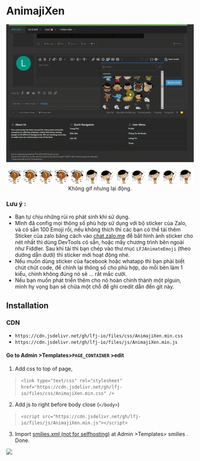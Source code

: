 # AnimajiXen

<p align="center"><img src="https://github.com/lfj-io/AnimajiXen/raw/main/trailer.gif" /></p>
<p align="center"><img src="https://github.com/lfj-io/AnimajiXen/blob/main/sprite_59.png?raw=true" /> Không gif nhưng lại động.</p>


### Lưu ý :
- Bạn tự chịu những rủi ro phát sinh khi sử dụng.
- Mình đã config mọi thông số phù hợp sử dụng với bộ sticker của Zalo, và có sẵn 100 Emoji rồi, nếu không thích thì các bạn có thể tải thêm Sticker của zalo băng cách vào [chat.zalo.me](https://chat.zalo.me/) để bắt hình ảnh sticker cho nét nhất thì dùng DevTools có sẵn, hoặc mấy chương trình bên ngoài như Fiddler. Sau khi tải thì bạn chép vào thư mục `LFJAnimateEmoji` (theo dướng dẫn dưới) thì sticker mới hoạt động nhé. 
- Nếu muốn dùng sticker của facebook hoặc whatapp thì bạn phải biết chút chút code, để chỉnh lại thông số cho phù hợp, do mỗi bên làm 1 kiểu, chỉnh không đúng nó sẽ ... rất mắc cười.
- Nếu bạn muốn phát triển thêm cho nó hoàn chỉnh thành một plguin, mình hy vọng bạn sẽ chừa một chỗ để ghi credit dẫn đến git này.



## Installation

### CDN
- `https://cdn.jsdelivr.net/gh/lfj-io/files/css/AnimajiXen.min.css` 
- `https://cdn.jsdelivr.net/gh/lfj-io/files/js/AnimajiXen.min.js`

#### Go to Admin >Templates>`PAGE_CONTAINER` >edit 
1. Add css to top of page,
> `<link type="text/css" rel="stylesheet" href="https://cdn.jsdelivr.net/gh/lfj-io/files/css/AnimajiXen.min.css" />`

2. Add js to right before body close (`</body>`)
> `<script src="https://cdn.jsdelivr.net/gh/lfj-io/files/js/AnimajiXen.min.js"></script>`

3. Import [smilies.xml (not for selfhosting)](https://raw.githubusercontent.com/lfj-io/AnimajiXen/609c4538ad508d2ad40b070f4d5898ebf9452b4d/smilies.xml) at Admin >Templates> smilies . Done.


<img src="https://i.imgur.com/7qbmYCp.png" />

